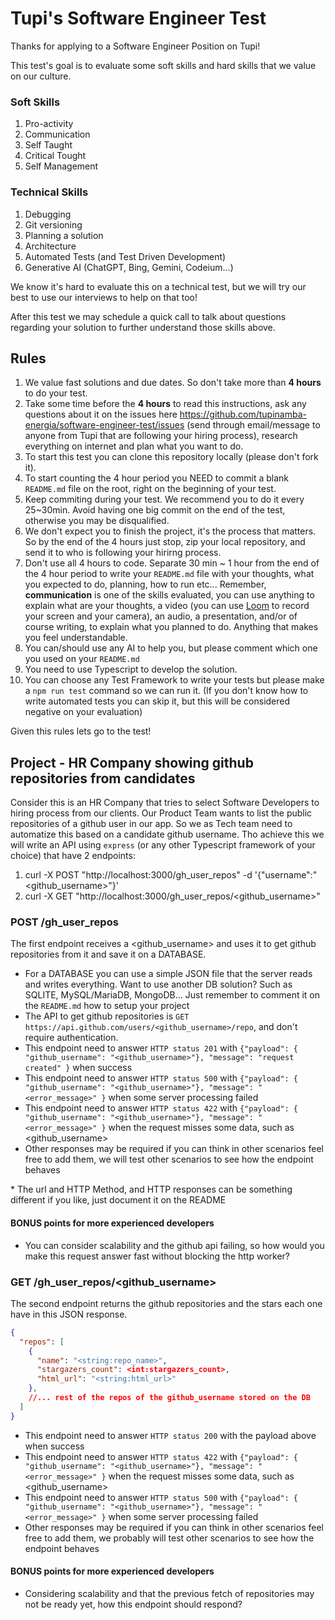 # Tupi's Software Engineer Test

Thanks for applying to a Software Engineer Position on Tupi!

This test's goal is to evaluate some soft skills and hard skills that we value on our culture.

### Soft Skills
1. Pro-activity
2. Communication
3. Self Taught
4. Critical Tought
5. Self Management

### Technical Skills
1. Debugging
2. Git versioning
3. Planning a solution
4. Architecture
5. Automated Tests (and Test Driven Development)
6. Generative AI (ChatGPT, Bing, Gemini, Codeium...)

We know it's hard to evaluate this on a technical test, but we will try our best to use our interviews to help on that too!

After this test we may schedule a quick call to talk about questions regarding your solution to further understand those skills above.

## Rules
1. We value fast solutions and due dates. So don't take more than **4 hours** to do your test. 
2. Take some time before the **4 hours** to read this instructions, ask any questions about it on the issues here https://github.com/tupinamba-energia/software-engineer-test/issues (send through email/message to anyone from Tupi that are following your hiring process), research everything on internet and plan what you want to do.
3. To start this test you can clone this repository locally (please don't fork it).
4. To start counting the 4 hour period you NEED to commit a blank `README.md` file on the root, right on the beginning of your test.
5. Keep commiting during your test. We recommend you to do it every 25~30min. Avoid having one big commit on the end of the test, otherwise you may be disqualified.
6. We don't expect you to finish the project, it's the process that matters. So by the end of the 4 hours just stop, zip your local repository, and send it to who is following your hirirng process.
7. Don't use all 4 hours to code. Separate 30 min ~ 1 hour from the end of the 4 hour period to write your `README.md` file with your thoughts, what you expected to do, planning, how to run etc... Remember, **communication** is one of the skills evaluated, you can use anything to explain what are your thoughts, a video (you can use [Loom](https://www.loom.com/) to record your screen and your camera), an audio, a presentation, and/or of course writing, to explain what you planned to do. Anything that makes you feel understandable.
8. You can/should use any AI to help you, but please comment which one you used on your `README.md`
9. You need to use Typescript to develop the solution.
10. You can choose any Test Framework to write your tests but please make a `npm run test` command so we can run it. (If you don't know how to write automated tests you can skip it, but this will be considered negative on your evaluation)

Given this rules lets go to the test!

## Project - HR Company showing github repositories from candidates

Consider this is an HR Company that tries to select Software Developers to hiring process from our clients.
Our Product Team wants to list the public repositories of a github user in our app. So we as Tech team need to automatize this based on a candidate github username.
Tho achieve this we will write an API using `express` (or any other Typescript framework of your choice) that have 2 endpoints:
1. curl -X POST "http://localhost:3000/gh_user_repos" -d '{"username":"<github_username>"}'
2. curl -X GET "http://localhost:3000/gh_user_repos/<github_username>"

### POST /gh_user_repos

The first endpoint receives a <github_username> and uses it to get github repositories from it and save it on a DATABASE.
- For a DATABASE you can use a simple JSON file that the server reads and writes everything. Want to use another DB solution? Such as SQLITE, MySQL/MariaDB, MongoDB... Just remember to comment it on the `README.md` how to setup your project
- The API to get github repositories is `GET https://api.github.com/users/<github_username>/repo`, and don't require authentication.
- This endpoint need to answer `HTTP status 201` with `{"payload": { "github_username": "<github_username>"}, "message": "request created" }` when success
- This endpoint need to answer `HTTP status 500` with `{"payload": { "github_username": "<github_username>"}, "message": "<error_message>" }` when some server processing failed
- This endpoint need to answer `HTTP status 422` with `{"payload": { "github_username": "<github_username>"}, "message": "<error_message>" }` when the request misses some data, such as <github_username>
- Other responses may be required if you can think in other scenarios feel free to add them, we will test other scenarios to see how the endpoint behaves

\* The url and HTTP Method, and HTTP responses can be something different if you like, just document it on the README

#### BONUS points for more experienced developers
- You can consider scalability and the github api failing, so how would you make this request answer fast without blocking the http worker? 

### GET /gh_user_repos/<github_username>

The second endpoint returns the github repositories and the stars each one have in this JSON response.
```json
{
  "repos": [
    {
      "name": "<string:repo_name>",
      "stargazers_count": <int:stargazers_count>,
      "html_url": "<string:html_url>"
    },
    //... rest of the repos of the github_username stored on the DB
  ]
}
```
- This endpoint need to answer `HTTP status 200` with the payload above when success
- This endpoint need to answer `HTTP status 422` with `{"payload": { "github_username": "<github_username>"}, "message": "<error_message>" }` when the request misses some data, such as <github_username>
- This endpoint need to answer `HTTP status 500` with `{"payload": { "github_username": "<github_username>"}, "message": "<error_message>" }` when some server processing failed
- Other responses may be required if you can think in other scenarios feel free to add them, we probably will test other scenarios to see how the endpoint behaves

#### BONUS points for more experienced developers
- Considering scalability and that the previous fetch of repositories may not be ready yet, how this endpoint should respond?

